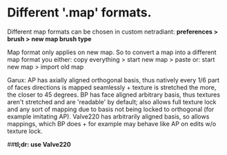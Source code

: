 # Different '.map' formats.

Different map formats can be chosen in custom netradiant:
**preferences > brush > new map brush type**

Map format only applies on new map. So to convert a map into a different map format you either:
copy everything > start new map > paste
or:
start new map > import old map

Garux:
AP has axially aligned orthogonal basis, thus natively every 1/6 part of faces directions is mapped seamlessly + texture is stretched the more, the closer to 45 degrees.
BP has face aligned arbitrary basis, thus textures aren't stretched and are 'readable' by default; also allows full texture lock and any sort of mapping due to basis not being locked to orthogonal (for example imitating AP).
Valve220 has arbitrarily aligned basis, so allows mappings, which BP does + for example may behave like AP on edits w/o texture lock.

##**tl;dr: use Valve220**
